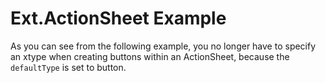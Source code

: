 # Ext.ActionSheet Example #

As you can see from the following example, you no longer have to specify an xtype when creating buttons within an ActionSheet, because the `defaultType` is set to button.

